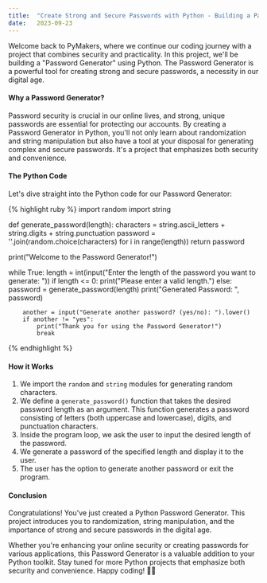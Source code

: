 ```yaml
---
title:  "Create Strong and Secure Passwords with Python - Building a Password Generator"
date:   2023-09-23
---
```


Welcome back to PyMakers, where we continue our coding journey with a project that combines security and practicality. In this project, we'll be building a "Password Generator" using Python. The Password Generator is a powerful tool for creating strong and secure passwords, a necessity in our digital age.

<h4>Why a Password Generator?</h4>

Password security is crucial in our online lives, and strong, unique passwords are essential for protecting our accounts. By creating a Password Generator in Python, you'll not only learn about randomization and string manipulation but also have a tool at your disposal for generating complex and secure passwords. It's a project that emphasizes both security and convenience.

<h4>The Python Code</h4>

Let's dive straight into the Python code for our Password Generator:

{% highlight ruby %}
import random
import string

def generate_password(length):
    characters = string.ascii_letters + string.digits + string.punctuation
    password = ''.join(random.choice(characters) for i in range(length))
    return password

print("Welcome to the Password Generator!")

while True:
    length = int(input("Enter the length of the password you want to generate: "))
    if length <= 0:
        print("Please enter a valid length.")
    else:
        password = generate_password(length)
        print("Generated Password: ", password)

        another = input("Generate another password? (yes/no): ").lower()
        if another != "yes":
            print("Thank you for using the Password Generator!")
            break
{% endhighlight %}

<h4>How it Works</h4>
<ol>
	<li>We import the <code>random</code> and <code>string</code> modules for generating random characters.</li>
	<li>We define a <code>generate_password()</code> function that takes the desired password length as an argument. This function generates a password consisting of letters (both uppercase and lowercase), digits, and punctuation characters.</li>
	<li>Inside the program loop, we ask the user to input the desired length of the password.</li>
	<li>We generate a password of the specified length and display it to the user.</li>
	<li>The user has the option to generate another password or exit the program.</li>
</ol>

<h4>Conclusion</h4>

Congratulations! You've just created a Python Password Generator. This project introduces you to randomization, string manipulation, and the importance of strong and secure passwords in the digital age.

Whether you're enhancing your online security or creating passwords for various applications, this Password Generator is a valuable addition to your Python toolkit. Stay tuned for more Python projects that emphasize both security and convenience. Happy coding! 🐍✨


